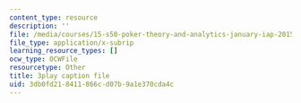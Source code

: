 ```yaml
---
content_type: resource
description: ''
file: /media/courses/15-s50-poker-theory-and-analytics-january-iap-2015/3db0fd218411866cd07b9a1e370cda4c_tssNDp5I6zA.srt
file_type: application/x-subrip
learning_resource_types: []
ocw_type: OCWFile
resourcetype: Other
title: 3play caption file
uid: 3db0fd21-8411-866c-d07b-9a1e370cda4c
---
```

